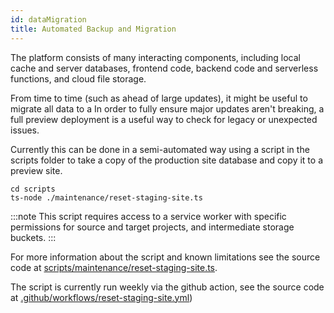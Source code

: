 ```yaml
---
id: dataMigration
title: Automated Backup and Migration
---
```


The platform consists of many interacting components, including local cache and server databases, frontend code, backend code and serverless functions, and cloud file storage.

From time to time (such as ahead of large updates), it might be useful to migrate all data to a In order to fully ensure major updates aren't breaking, a full preview deployment is a useful way to check for legacy or unexpected issues.

Currently this can be done in a semi-automated way using a script in the scripts folder to take a copy of the production site database and copy it to a preview site.

```
cd scripts
ts-node ./maintenance/reset-staging-site.ts
```

:::note
This script requires access to a service worker with specific permissions for source and target projects, and intermediate storage buckets.
:::

For more information about the script and known limitations see the source code at [scripts/maintenance/reset-staging-site.ts](https://github.com/ONEARMY/community-platform/blob/master/scripts/maintenance/reset-staging-site.ts).

The script is currently run weekly via the github action, see the source code at [.github/workflows/reset-staging-site.yml](https://github.com/ONEARMY/community-platform/blob/master/.github/workflows/reset-staging-site.yml))
